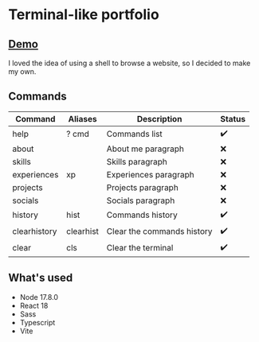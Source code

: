# Terminal-like portfolio

## [Demo](https://term.blgn.dev/)

I loved the idea of using a shell to browse a website, so I decided to make my own.

## Commands
| Command | Aliases | Description | Status |
|---------|---------|-------------|--------|
| help | ? cmd | Commands list | :heavy_check_mark: |
| about | | About me paragraph | :x: |
| skills | | Skills paragraph | :x: |
| experiences | xp | Experiences paragraph | :x: |
| projects | | Projects paragraph | :x: |
| socials | | Socials paragraph | :x: |
| history | hist | Commands history | :heavy_check_mark: |
| clearhistory | clearhist | Clear the commands history | :heavy_check_mark: |
| clear | cls | Clear the terminal | :heavy_check_mark: |
## What's used
- Node 17.8.0
- React 18
- Sass
- Typescript
- Vite
